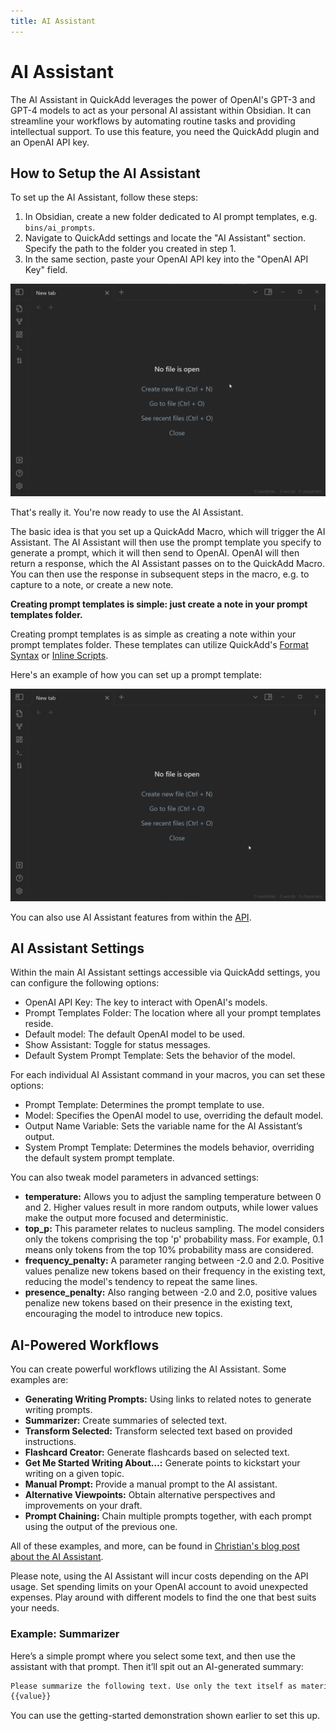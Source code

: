 ```yaml
---
title: AI Assistant
---
```


# AI Assistant
The AI Assistant in QuickAdd leverages the power of OpenAI's GPT-3 and GPT-4 models to act as your personal AI assistant within Obsidian. It can streamline your workflows by automating routine tasks and providing intellectual support. To use this feature, you need the QuickAdd plugin and an OpenAI API key. 

## How to Setup the AI Assistant
To set up the AI Assistant, follow these steps:

1. In Obsidian, create a new folder dedicated to AI prompt templates, e.g. `bins/ai_prompts`.
2. Navigate to QuickAdd settings and locate the "AI Assistant" section. Specify the path to the folder you created in step 1.
3. In the same section, paste your OpenAI API key into the "OpenAI API Key" field.

![AI Assistant Setup](./Images/AI_Assistant_Setup.gif)

That's really it. You're now ready to use the AI Assistant.

The basic idea is that you set up a QuickAdd Macro, which will trigger the AI Assistant.
The AI Assistant will then use the prompt template you specify to generate a prompt, which it will then send to OpenAI.
OpenAI will then return a response, which the AI Assistant passes on to the QuickAdd Macro.
You can then use the response in subsequent steps in the macro, e.g. to capture to a note, or create a new note.

**Creating prompt templates is simple: just create a note in your prompt templates folder.**

Creating prompt templates is as simple as creating a note within your prompt templates folder. These templates can utilize QuickAdd's [Format Syntax](./FormatSyntax.md) or [Inline Scripts](./InlineScripts.md).

Here's an example of how you can set up a prompt template:

![AI Assistant Macro](./Images/AI_Assistant_Macro.gif)

You can also use AI Assistant features from within the [API](./QuickAddAPI.md).

## AI Assistant Settings
Within the main AI Assistant settings accessible via QuickAdd settings, you can configure the following options:

- OpenAI API Key: The key to interact with OpenAI's models.
- Prompt Templates Folder: The location where all your prompt templates reside.
- Default model: The default OpenAI model to be used.
- Show Assistant: Toggle for status messages.
- Default System Prompt Template: Sets the behavior of the model.

For each individual AI Assistant command in your macros, you can set these options:

- Prompt Template: Determines the prompt template to use.
- Model: Specifies the OpenAI model to use, overriding the default model.
- Output Name Variable: Sets the variable name for the AI Assistant’s output.
- System Prompt Template: Determines the models behavior, overriding the default system prompt template.

You can also tweak model parameters in advanced settings:
- **temperature:** Allows you to adjust the sampling temperature between 0 and 2. Higher values result in more random outputs, while lower values make the output more focused and deterministic.
- **top_p:** This parameter relates to nucleus sampling. The model considers only the tokens comprising the top 'p' probability mass. For example, 0.1 means only tokens from the top 10% probability mass are considered.
- **frequency_penalty:** A parameter ranging between -2.0 and 2.0. Positive values penalize new tokens based on their frequency in the existing text, reducing the model's tendency to repeat the same lines.
- **presence_penalty:** Also ranging between -2.0 and 2.0, positive values penalize new tokens based on their presence in the existing text, encouraging the model to introduce new topics.


## AI-Powered Workflows
You can create powerful workflows utilizing the AI Assistant. Some examples are:

- **Generating Writing Prompts:** Using links to related notes to generate writing prompts.
- **Summarizer:** Create summaries of selected text.
- **Transform Selected:** Transform selected text based on provided instructions.
- **Flashcard Creator:** Generate flashcards based on selected text.
- **Get Me Started Writing About…:** Generate points to kickstart your writing on a given topic.
- **Manual Prompt:** Provide a manual prompt to the AI assistant.
- **Alternative Viewpoints:** Obtain alternative perspectives and improvements on your draft.
- **Prompt Chaining:** Chain multiple prompts together, with each prompt using the output of the previous one.

All of these examples, and more, can be found in [Christian's blog post about the AI Assistant](https://bagerbach.com/blog/obsidian-ai).

Please note, using the AI Assistant will incur costs depending on the API usage. Set spending limits on your OpenAI account to avoid unexpected expenses. Play around with different models to find the one that best suits your needs.

### Example: Summarizer
Here’s a simple prompt where you select some text, and then use the assistant with that prompt.
Then it’ll spit out an AI-generated summary:

```markdown
Please summarize the following text. Use only the text itself as material for summarization, and do not add anything new. Rewrite this for brevity, in outline form:
{{value}}
```

You can use the getting-started demonstration shown earlier to set this up.
